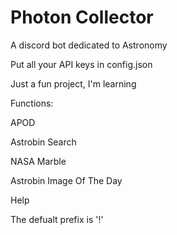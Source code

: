 # Photon Collector
A discord bot dedicated to Astronomy

Put all your API keys in config.json

Just a fun project, I'm learning



Functions:

APOD

Astrobin Search

NASA Marble

Astrobin Image Of The Day

Help

The defualt prefix is '!'

